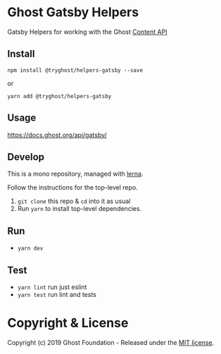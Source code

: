 # Ghost Gatsby Helpers

Gatsby Helpers for working with the Ghost [Content API](http://localhost:8003/api/content/)

## Install

`npm install @tryghost/helpers-gatsby --save`

or

`yarn add @tryghost/helpers-gatsby`


## Usage

https://docs.ghost.org/api/gatsby/

## Develop

This is a mono repository, managed with [lerna](https://lernajs.io/).

Follow the instructions for the top-level repo.
1. `git clone` this repo & `cd` into it as usual
2. Run `yarn` to install top-level dependencies.


## Run

- `yarn dev`


## Test

- `yarn lint` run just eslint
- `yarn test` run lint and tests




# Copyright & License

Copyright (c) 2019 Ghost Foundation - Released under the [MIT license](LICENSE).

